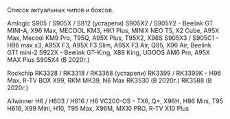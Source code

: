 Список актуальных чипов и боксов.

Amlogic
S905 /  S905X / S912 (устарели)
S905X2 / S905Y2 - Beelink GT MINI-A, X96 Max, MECOOL KM3, HK1 Plus, MINIX NEO T5, X2 Cube, A95X Max, Mecool KM9 Pro, T95Q, A95X Plus, T95X2, X96S
S905X3 / S905C1 - H96 max x3, A95X F3, A95X F3 Slim, A95X F3 Air, Q95, X96 Air, Beelink GT1 mini-2
S922X - Beelink GT-King, X88 King, UGOOS AM6 Pro, A95X MAX Plus
S905X4 (В 2020г.)

Rockchip
RK3328 / RK3318 / RK3368 (устарели)
RK3399 / RK3399K - H96 Max, R-TV BOX X99, RKM MK39, N6 Max
RK3530 (В 2020г.)
RK3588 (В 2020г.)

Allwinner
H6 / H603 / H616 / H6 VC200-OS - TX6, Q+, X96H, H96 Mini, T95 H616, X99 Mini, H10, T95 Max, X96M, MX10 PRO, R-TV X10 Plus
